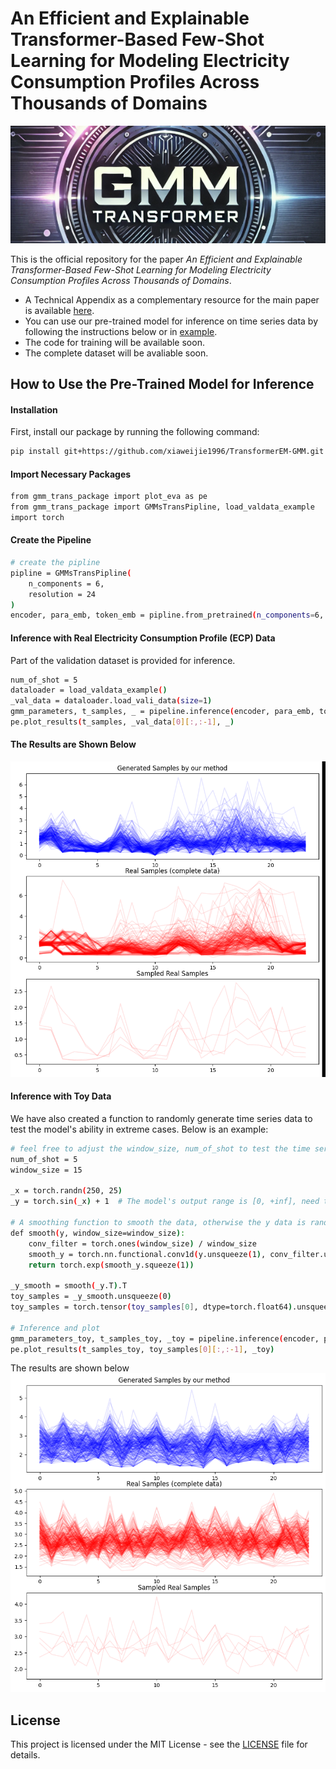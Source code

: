 # An Efficient and Explainable Transformer-Based Few-Shot Learning for Modeling Electricity Consumption Profiles Across Thousands of Domains

<p align="center">
  <img src="materials/bar_top.png" alt="Top Bar">
</p>


This is the official repository for the paper *An Efficient and Explainable Transformer-Based Few-Shot Learning for Modeling Electricity Consumption Profiles Across Thousands of Domains*.

- A Technical Appendix as a complementary resource for the main paper is available [here](materials/Technical_Appendix.pdf).
- You can use our pre-trained model for inference on time series data by following the instructions below or in [example](example.py).
- The code for training will be available soon.
- The complete dataset will be avaliable soon.

## How to Use the Pre-Trained Model for Inference

#### Installation

First, install our package by running the following command:

```bash
pip install git+https://github.com/xiaweijie1996/TransformerEM-GMM.git

```
#### Import Necessary Packages

```bash
from gmm_trans_package import plot_eva as pe
from gmm_trans_package import GMMsTransPipline, load_valdata_example
import torch
```

#### Create the Pipeline
```bash
# create the pipline
pipline = GMMsTransPipline(
    n_components = 6,
    resolution = 24
)
encoder, para_emb, token_emb = pipline.from_pretrained(n_components=6, resolution=24)
```

#### Inference with Real Electricity Consumption Profile (ECP) Data
Part of the validation dataset is provided for inference.
```bash
num_of_shot = 5
dataloader = load_valdata_example()
_val_data = dataloader.load_vali_data(size=1)
gmm_parameters, t_samples, _ = pipeline.inference(encoder, para_emb, token_emb, _val_data, num_of_shot)
pe.plot_results(t_samples, _val_data[0][:,:-1], _)
```

#### The Results are Shown Below

![Result_gen_ral](materials/real_gen_gif.gif)

#### Inference with Toy Data
We have also created a function to randomly generate time series data to test the model's ability in extreme cases. Below is an example:

```bash
# feel free to adjust the window_size, num_of_shot to test the time series modeling
num_of_shot = 5
window_size = 15

_x = torch.randn(250, 25)
_y = torch.sin(_x) + 1  # The model's output range is [0, +inf], need to scale the data to this range

# A smoothing function to smooth the data, otherwise the y data is random noise
def smooth(y, window_size=window_size):
    conv_filter = torch.ones(window_size) / window_size
    smooth_y = torch.nn.functional.conv1d(y.unsqueeze(1), conv_filter.unsqueeze(0).unsqueeze(0), padding=window_size//2)
    return torch.exp(smooth_y.squeeze(1)) 

_y_smooth = smooth(_y.T).T
toy_samples = _y_smooth.unsqueeze(0)
toy_samples = torch.tensor(toy_samples[0], dtype=torch.float64).unsqueeze(0)

# Inference and plot
gmm_parameters_toy, t_samples_toy, _toy = pipeline.inference(encoder, para_emb, token_emb, toy_samples, num_of_shot)
pe.plot_results(t_samples_toy, toy_samples[0][:,:-1], _toy)
```

The results are shown below
![Result_gen_toy](materials/toy_gen_gif.gif)

## License
This project is licensed under the MIT License - see the [LICENSE](LICENSE) file for details.